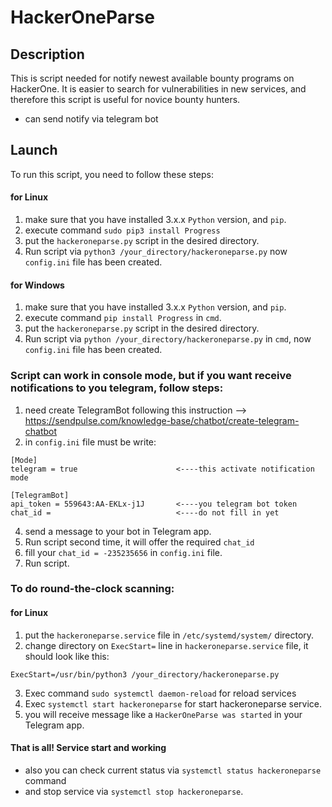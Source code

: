 # HackerOneParse
## Description
This is script needed for notify newest available bounty programs on HackerOne.
It is easier to search for vulnerabilities in new services, and therefore this script is useful for novice bounty hunters.
 - can send notify via telegram bot
## Launch
To run this script, you need to follow these steps:
#### for Linux
1. make sure that you have installed 3.x.x `Python` version, and `pip`.
1. execute command `sudo pip3 install Progress`
3. put the `hackeroneparse.py` script in the desired directory.
4. Run script via `python3 /your_directory/hackeroneparse.py` now `config.ini` file has been created.

#### for Windows
1. make sure that you have installed 3.x.x `Python` version, and `pip`.
1. execute command `pip install Progress` in `cmd`.
3. put the `hackeroneparse.py` script in the desired directory.
4. Run script via `python /your_directory/hackeroneparse.py` in `cmd`, now ```config.ini``` file has been created.

### Script can work in console mode, but if you want receive notifications to you telegram, follow steps:
1. need create TelegramBot following this instruction --> https://sendpulse.com/knowledge-base/chatbot/create-telegram-chatbot
3. in `config.ini` file must be write:
  ```
[Mode]
telegram = true                      <----this activate notification mode

[TelegramBot]
api_token = 559643:AA-EKLx-j1J       <----you telegram bot token 
chat_id =                            <----do not fill in yet
```
4. send a message to your bot in Telegram app.
5. Run script second time, it will offer the required ```chat_id```
6. fill your `chat_id = -235235656` in `config.ini` file.
7. Run script.
### To do round-the-clock scanning:
#### for Linux
1. put the `hackeroneparse.service` file in `/etc/systemd/system/` directory.
2. change directory on `ExecStart=` line in `hackeroneparse.service` file, it should look like this:

 `ExecStart=/usr/bin/python3 /your_directory/hackeroneparse.py`
 
3. Exec command `sudo systemctl daemon-reload` for reload services
4. Exec `systemctl start hackeroneparse` for start hackeroneparse service.
5. you will receive message like a `HackerOneParse was started` in your Telegram app.

#### That is all! Service start and working
- also you can check current status via `systemctl status hackeroneparse` command
- and stop service via `systemctl stop hackeroneparse`.
